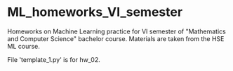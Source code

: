 # ML_homeworks_VI_semester
Homeworks on Machine Learning practice for VI semester of "Mathematics and Computer Science" bachelor course. Materials are taken from the HSE ML course.

File 'template_1.py' is for hw_02. 
